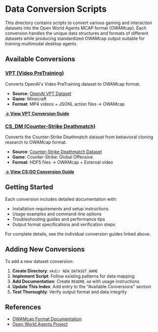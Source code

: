 # Data Conversion Scripts

This directory contains scripts to convert various gaming and interaction datasets into the Open World Agents MCAP format (OWAMcap). Each conversion handles the unique data structures and formats of different datasets while producing standardized OWAMcap output suitable for training multimodal desktop agents.

## Available Conversions

### [VPT (Video PreTraining)](./VPT/)
Converts OpenAI's Video PreTraining dataset to OWAMcap format.

- **Source**: [OpenAI VPT Dataset](https://github.com/openai/Video-Pre-Training)
- **Game**: Minecraft
- **Format**: MP4 videos + JSONL action files → OWAMcap

[**→ View VPT Conversion Guide**](./VPT/README.md)

### [CS_DM (Counter-Strike Deathmatch)](./CS_DM/)
Converts the Counter-Strike Deathmatch dataset from behavioral cloning research to OWAMcap format.

- **Source**: [Counter-Strike Deathmatch Dataset](https://arxiv.org/abs/2104.04258)
- **Game**: Counter-Strike: Global Offensive
- **Format**: HDF5 files → OWAMcap + External video

[**→ View CS:GO Conversion Guide**](./CS_DM/README.md)

## Getting Started

Each conversion includes detailed documentation with:

- Installation requirements and setup instructions
- Usage examples and command-line options
- Troubleshooting guides and performance tips
- Output format specifications and verification steps

For complete details, see the individual conversion guides linked above.

## Adding New Conversions

To add a new dataset conversion:

1. **Create Directory**: `mkdir NEW_DATASET_NAME`
2. **Implement Script**: Follow existing patterns for data mapping
3. **Add Documentation**: Create `README.md` with usage instructions
4. **Update This Index**: Add entry to the "Available Conversions" section
5. **Test Thoroughly**: Verify output format and data integrity

## References

- [OWAMcap Format Documentation](https://anonymous.github.io/anonymous/data/technical-reference/format-guide/)
- [Open World Agents Project](https://github.com/anonymous/anonymous)
